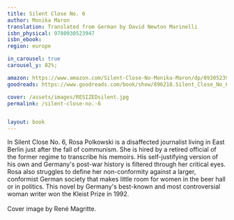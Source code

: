 ```yaml
---
title: Silent Close No. 6
author: Monika Maron
translation: Translated from German by David Newton Marinelli
isbn_physical: 9780930523947
isbn_ebook: 
region: europe

in_carousel: true
carousel_y: 82%;

amazon: https://www.amazon.com/Silent-Close-No-Monika-Maron/dp/0930523946/ref=sr_1_1?keywords=monika+maron+silent+Close+No.+6&qid=1573244995&sr=8-1
goodreads: https://www.goodreads.com/book/show/896218.Silent_Close_No_6

cover: /assets/images/RESIZEDsilent.jpg
permalink: /silent-close-no.-6


layout: book
---
```

In Silent Close No. 6, Rosa Polkowski is a disaffected journalist living in East Berlin just after the fall of communism. She is hired by a retired official of the former regime to transcribe his memoirs. His self-justifying version of his own and Germany's post-war history is filtered through her critical eyes. Rosa also struggles to define her non-conformity against a larger, conformist German society that makes little room for women in the beer hall or in politics. This novel by Germany's best-known and most controversial woman writer won the Kleist Prize in 1992.
<br><br>
Cover image by René Magritte.
